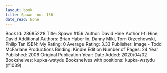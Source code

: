 ```yaml
---
layout: book
title: Spawn  no. 156
date_read: None
---
```


Book Id: 28685228
Title: Spawn #156
Author: David Hine
Author l-f: Hine, David
Additional Authors: Brian Haberlin, Danny Miki, Tom Orzechowski, Philip Tan
ISBN: 
My Rating: 0
Average Rating: 3.33
Publisher: Image - Todd McFarlane Productions
Binding: Kindle Edition
Number of Pages: 24
Year Published: 2006
Original Publication Year: 
Date Added: 2020/04/02
Bookshelves: kupka-wstydu
Bookshelves with positions: kupka-wstydu (#1039)

